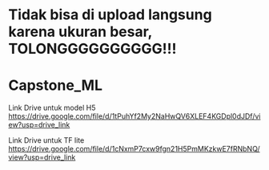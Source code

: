 # **Tidak bisa di upload langsung karena ukuran besar, TOLONGGGGGGGGGG!!!**

# Capstone_ML
Link Drive untuk model H5
https://drive.google.com/file/d/1tPuhYf2My2NaHwQV6XLEF4KGDpl0dJDf/view?usp=drive_link

Link Drive untuk TF lite
https://drive.google.com/file/d/1cNxmP7cxw9fgn21H5PmMKzkwE7fRNbNQ/view?usp=drive_link
